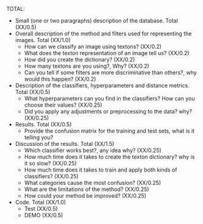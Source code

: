 TOTAL: 
-   Small (one or two paragraphs) description of the database. Total (XX/0.5)
-   Overall description of the method and filters used for representing the images. Total (XX/1.0)
    -   How can we classify an image using textons? (XX/0.2)
    -   What does the texton representation of an image tell us? (XX/0.2)
    -   How did you create the dictionary? (XX/0.2)
    -   How many textons are you using?, Why? (XX/0.2)
    -   Can you tell if some filters are more discriminative than others?, why would this happen? (XX/0.2)
-   Description of the classifiers, hyperparameters and distance metrics. Total (XX/0.5)
    -   What hyperparameters can you find in the classifiers? How can you choose their values? (XX/0.25)
    -   Did you apply any adjustments or preprocessing to the data? why? (XX/0.25)
-   Results. Total (XX/0.5)
    - Provide the confusion matrix for the training and test sets, what is it telling you?
-   Discussion of the results. Total (XX/1.5)
    -   Which classifier works best?, any idea why? (XX/0.25)
    -   How much time does it takes to create the texton dictionary? why is it so slow? (XX/0.25)
    -   How much time does it takes to train and apply both kinds of classifiers? (XX/0.25)
    -   What categories cause the most confusion? (XX/0.25)
    -   What are the limitations of the method? (XX/0.25)
    -   How could your method be improved? (XX/0.25)
-   Code. Total (XX/1.0)
    -   Test (XX/0.5)
    -   DEMO (XX/0.5)
